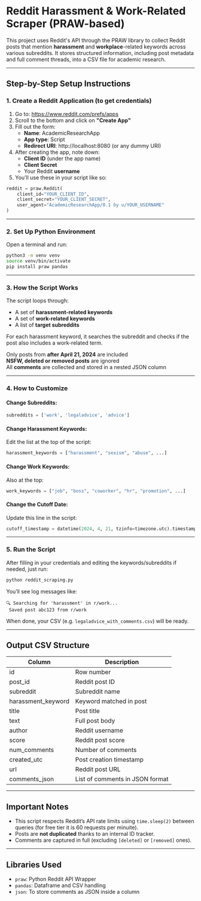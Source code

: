 # Reddit Harassment & Work-Related Scraper (PRAW-based)

This project uses Reddit's API through the PRAW library to collect Reddit posts that mention **harassment** and **workplace**-related keywords across various subreddits. It stores structured information, including post metadata and full comment threads, into a CSV file for academic research.

---

## Step-by-Step Setup Instructions

### 1. Create a Reddit Application (to get credentials)

1. Go to: https://www.reddit.com/prefs/apps
2. Scroll to the bottom and click on **"Create App"**
3. Fill out the form:
   - **Name**: AcademicResearchApp
   - **App type**: Script
   - **Redirect URI**: http://localhost:8080 (or any dummy URI)
4. After creating the app, note down:
   - **Client ID** (under the app name)
   - **Client Secret**
   - Your Reddit **username**
5. You’ll use these in your script like so:
```python
reddit = praw.Reddit(
    client_id="YOUR_CLIENT_ID",
    client_secret="YOUR_CLIENT_SECRET",
    user_agent="AcademicResearchApp/0.1 by u/YOUR_USERNAME"
)
```

---

### 2. Set Up Python Environment

Open a terminal and run:

```bash
python3 -m venv venv
source venv/bin/activate
pip install praw pandas
```

---

### 3. How the Script Works

The script loops through:

- A set of **harassment-related keywords**
- A set of **work-related keywords**
- A list of **target subreddits**

For each harassment keyword, it searches the subreddit and checks if the post also includes a work-related term.

Only posts from **after April 21, 2024** are included  
**NSFW, deleted or removed posts** are ignored  
All **comments** are collected and stored in a nested JSON column

---

### 4. How to Customize

#### Change Subreddits:
```python
subreddits = ['work', 'legaladvice', 'advice']
```

#### Change Harassment Keywords:
Edit the list at the top of the script:
```python
harassment_keywords = ["harassment", "sexism", "abuse", ...]
```

#### Change Work Keywords:
Also at the top:
```python
work_keywords = ["job", "boss", "coworker", "hr", "promotion", ...]
```

#### Change the Cutoff Date:
Update this line in the script:
```python
cutoff_timestamp = datetime(2024, 4, 21, tzinfo=timezone.utc).timestamp()
```

---

### 5. Run the Script

After filling in your credentials and editing the keywords/subreddits if needed, just run:

```bash
python reddit_scraping.py
```

You’ll see log messages like:
```
🔍 Searching for 'harassment' in r/work...
 Saved post abc123 from r/work
```

When done, your CSV (e.g. `legaladvice_with_comments.csv`) will be ready.

---

## Output CSV Structure

| Column | Description |
|--------|-------------|
| id | Row number |
| post_id | Reddit post ID |
| subreddit | Subreddit name |
| harassment_keyword | Keyword matched in post |
| title | Post title |
| text | Full post body |
| author | Reddit username |
| score | Reddit post score |
| num_comments | Number of comments |
| created_utc | Post creation timestamp |
| url | Reddit post URL |
| comments_json | List of comments in JSON format |

---

## Important Notes

- This script respects Reddit’s API rate limits using `time.sleep(2)` between queries (for free tier it is 60 requests per minuite).
- Posts are **not duplicated** thanks to an internal ID tracker.
- Comments are captured in full (excluding `[deleted]` or `[removed]` ones).

---

## Libraries Used

- `praw`: Python Reddit API Wrapper
- `pandas`: Dataframe and CSV handling
- `json`: To store comments as JSON inside a column


